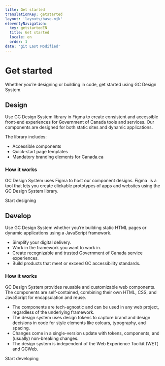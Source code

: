 ```yaml
---
title: Get started
translationKey: getstarted
layout: 'layouts/base.njk'
eleventyNavigation:
  key: getstartedEN
  title: Get started
  locale: en
  order: 1
date: 'git Last Modified'
---
```


# Get started

Whether you’re designing or building in code, get started using GC Design System.

<gcds-grid class="mb-300" tag="ul" columns="1fr" columns-tablet="1fr 1fr" columns-desktop="1fr 1fr 1fr">
  <gcds-card
    card-title="Design"
    href="#design"
    description="Learn how to start designing consistent GC experiences using the asset library in Figma."
    img-src="/images/common/get-started/banner-design.svg"
    img-alt=""
    role="listitem"
  /></gcds-card>
  <gcds-card
    card-title="Develop"
    href="#develop"
    description="Learn how to start prototyping and developing accessible GC experiences in code."
    img-src="/images/common/get-started/banner-develop.svg"
    img-alt=""
    role="listitem"
  ></gcds-card>
</gcds-grid>

## Design

Use GC Design System library in Figma to create consistent and accessible front-end experiences for Government of Canada tools and services. Our components are designed for both static sites and dynamic applications.

The library includes:

- Accessible components
- Quick-start page templates
- Mandatory branding elements for Canada.ca

### How it works

GC Design System uses Figma to host our component designs. Figma  is a tool that lets you create clickable prototypes of apps and websites using the GC Design System library.

<gcds-button type="link" href="{{ links.getStartedDesign }}">
  Start designing
</gcds-button>

## Develop

Use GC Design System whether you’re building static HTML pages or dynamic applications using a JavaScript framework.

- Simplify your digital delivery.
- Work in the framework you want to work in.
- Create recognizable and trusted Government of Canada service experiences.
- Build products that <gcds-link href="{{ links.accessibility }}">meet or exceed GC accessibility standards</gcds-link>.

### How it works

GC Design System provides reusable and customizable web components. The components are self-contained, combining their own HTML, CSS, and JavaScript for encapsulation and reuse.

- The components are tech-agnostic and can be used in any web project, regardless of the underlying framework.
- The design system uses <gcds-link href="{{ links.designTokens }}">design tokens</gcds-link> to capture brand and design decisions in code for style elements like colours, typography, and spacing.
- Changes come in a single-version update with tokens, components, and (usually) non-breaking changes.
- The design system is independent of the Web Experience Toolkit (WET) and GCWeb.

<gcds-button type="link" href="{{ links.getStartedDevelop }}">
  Start developing
</gcds-button>
